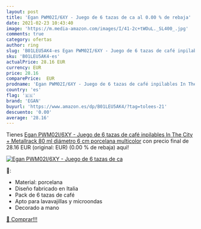 ```yaml
---
layout: post
title: 'Egan PWM02I/6XY - Juego de 6 tazas de ca al 0.00 % de rebaja'
date: 2021-02-23 10:43:40
image: 'https://m.media-amazon.com/images/I/41-2c+tWOuL._SL400_.jpg'
comments: true
category: ofertas
author: ring
slug: 'B01LEU5AK4-es Egan PWM02I/6XY - Juego de 6 tazas de café inpilables In...'
sku: 'B01LEU5AK4-es'
actualPrice: 28.16 EUR
currency: EUR
price: 28.16
comparePrice:  EUR
prodname: 'Egan PWM02I/6XY - Juego de 6 tazas de café inpilables In The City + Metallrack  80 ml  diámetro 6 cm  porcelana  multicolor'
country: 'es'
flag: '🇪🇸'
brand: 'EGAN'
buyurl: 'https://www.amazon.es/dp/B01LEU5AK4/?tag=tolees-21'
descuento: '0.00'
average: '28.16'
---
```


Tienes [Egan PWM02I/6XY - Juego de 6 tazas de café inpilables In The City + Metallrack  80 ml  diámetro 6 cm  porcelana  multicolor](https://www.amazon.es/dp/B01LEU5AK4/?tag=tolees-21) con precio final de  28.16 EUR (original:  EUR) (0.00 %  de rebaja) aqui!

[![Egan PWM02I/6XY - Juego de 6 tazas de ca](https://m.media-amazon.com/images/I/41-2c+tWOuL._SL400_.jpg)](https://www.amazon.es/dp/B01LEU5AK4/?tag=tolees-21)

🔎:

- Material: porcelana
- Diseño fabricado en Italia
- Pack de 6 tazas de café
- Apto para lavavajillas y microondas
- Decorado a mano

[🛒 Comprar!!!](https://www.amazon.es/dp/B01LEU5AK4/?tag=tolees-21)
